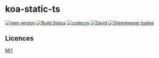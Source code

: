koa-static-ts
=================
[![npm version](https://badge.fury.io/js/koa-static-ts.svg)](https://badge.fury.io/js/koa-static-ts)
[![Build Status](https://travis-ci.org/HKUST-VISLab/koa-static-ts.svg?branch=master)](https://travis-ci.org/HKUST-VISLab/koa-static-ts)
[![codecov](https://codecov.io/gh/HKUST-VISLab/koa-static-ts/branch/master/graph/badge.svg)](https://codecov.io/gh/HKUST-VISLab/koa-static-ts)
[![David](https://david-dm.org/HKUST-VISLab/koa-static-ts/status.svg)](https://github.com/HKUST-VISLab/koa-static-ts)
[![Greenkeeper badge](https://badges.greenkeeper.io/HKUST-VISLab/koa-static-ts.svg)](https://greenkeeper.io/)

## Licences

[MIT](LICENSE)
